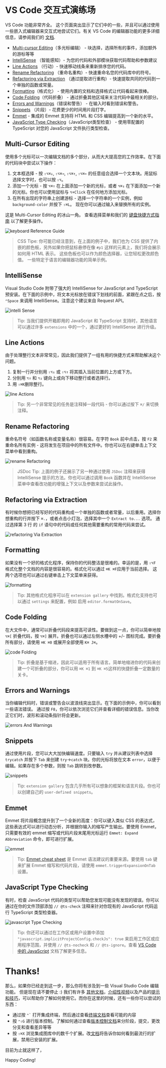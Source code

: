 # VS Code 交互式演练场
VS Code 功能非常齐全。 这个页面突出显示了它们中的一些，并且可以通过使用一些嵌入式编辑器来交互式地尝试它们。有关 VS Code 的编辑器功能的更多详细信息，请参阅我们的 [文档](https://code.visualstudio.com/docs#vscode).

- [Multi-cursor Editing](#multi-cursor-editing)（多光标编辑） - 块选择，选择所有的事件，添加额外的游标等等
- [IntelliSense](#intellisense) （智能感知）- 为您的代码和外部模块获取代码帮助和参数建议
- [Line Actions](#line-actions) （行动）- 快速移动线条来重新排序您的代码。
- [Rename Refactoring](#rename-refactoring) （重命名重构）- 快速重命名您的代码库中的符号。
- [Refactoring via Extraction](#refactoring-via-extraction) （通过提取进行重构）- 快速提取共同的代码到一个单独的函数或常量。
- [Formatting](#formatting)（格式化） - 使用内置的文档和选择格式让代码看起来很棒。
- [Code Folding](#code-folding)（代码折叠） - 通过折叠其他区域来关注代码中最相关的部分。
- [Errors and Warnings](#errors-and-warnings)（错误和警告） - 在输入时看到错误和警告。
- [Snippets](#snippets) （片段）- 花费更少的时间用片段打字。
- [Emmet](#emmet) - 集成的 Emmet 支持将 HTML 和 CSS 编辑提高到一个新的水平。
- [JavaScript Type Checking](#javascript-type-checking)（JavaScript类型检查） - 使用零配置的 TypeScript 对您的 JavaScript 文件执行类型检查。



## Multi-Cursor Editing
使用多个光标可以一次编辑文档的多个部分，从而大大提高您的工作效率。在下面的代码块中尝试以下操作：

1. 文本框选择 - 按 `⇧⌥⌘↓`, `⇧⌥⌘→`, `⇧⌥⌘↑`, `⇧⌥⌘←` 的任意组合选择一个文本块。用鼠标选择文字时，也可以按 `⇧⌥`。
2. 添加一个光标 - 按 `⌥⌘↑` 在上面添加一个新的光标，或者 `⌥⌘↓` 在下面添加一个新的光标。你也可以使用鼠标与 `⌥+Click` 在任何地方添加光标。
3. 在所有出现的字符串上创建游标 - 选择一个字符串的一个实例，例如 `background-color` 并按下 `⇧⌘L`。 现在你可以通过输入来替换所有的实例。

这是 Multi-Cursor Editing 的冰山一角。 查看选择菜单和我们的 [键盘快捷方式指南](https://code.visualstudio.com/shortcuts/keyboard-shortcuts-macos.pdf) 以了解更多操作。

![keyboard Reference Guide](img/keyboard-guide.png)

> CSS Tipe: 你可能已经注意到，在上面的例子中，我们也为 CSS 提供了内嵌的颜色板，另外如果你把鼠标悬停在像 `#p1` 这样的元素上，我们将会展示如何用 HTML 表示。 这些色板也可以作为颜色选择器，让您轻松更改颜色值。 一些特定于语言的编辑器功能的简单示例。



## IntelliSense
Visual Studio Code 附带了强大的 IntelliSense for JavaScript and TypeScript 预安装。在下面的示例中，将文本光标放在错误下划线的前面，紧跟在点之后，按 `⌃Space` 来调用 IntelliSense。注意这个建议来自 Request API。

![intelli Sense](img/intelliSense.png)

> Tip: 当我们提供开箱即用的 JavaScript 和  TypeScript 支持时，其他语言可以通过许多 `extensions` 中的一个，通过更好的 IntelliSense 进行升级。



## Line Actions
由于处理整行文本非常常见，因此我们提供了一组有用的快捷方式来帮助解决这个问题。

1. 复制一行并分别用 `⇧⌥↓` 或 `⇧⌥↑` 将其插入当前位置的上方或下方。
2. 分别用 `⌥↑` 和 `⌥↓` 键向上或向下移动整行或者选择行。
3. 用 `⇧⌘K`删除整行。

![line Actions](img/lineActions.png)

> Tip: 另一个非常常见的任务是注释掉一段代码 - 你可以通过按下 `⌘/` 来切换注释。



## Rename Refactoring
重命名符号（如函数名称或变量名称）很容易。在字符 `Book` 前中点击，按 `F2` 来重命名所有实例 - 这将发生在项目中的所有文件中。你也可以在右键单击上下文菜单中看到重构。

![rename Refactoring](img/renameRefactoring.png)

> JSDoc Tip: 上面的例子还展示了另一种通过使用 `JSDoc` 注释来获得 IntelliSense 提示的方法。你也可以通过调用 `Book` 函数并在 IntelliSense 菜单中查看改功能的增强上下文以及参数来尝试此操作。



## Refactoring via Extraction
有时候你想把已经写好的代码重构成一个单独的函数或者常量，以后重用。选择你想重构的行并按下 `⌘.`，或者点击小灯泡，选择其中一个 `Extract to...` 选项。 通过选择第 3 行 的 `if` 语句中的代码或任何其他需要重构的常用代码来尝试。

![refactoring Via Extraction](img/refactoringViaExtraction.png)



## Formatting
如果没有一个好的格式化程序，保持你的代码整洁是很难的。幸运的是，用 `⇧⌥F` 格式化整个文档的内容是很容易的。格式化可以通过 `⌘K ⌘F`应用于当前选择。 这两个选项也可以通过右键单击上下文菜单来获得。

![formatting](img/formatting.png)

> Tip: 其他格式化程序可以在 `extension gallery` 中找到。格式化支持也可以通过 `settings` 来配置，例如 启用 `editor.formatOnSave`。



## Code Folding
在大文件中，通常可以折叠代码段来提高可读性。要做到这一点，你可以简单地按 `⌥⌘[` 折叠代码，按 `⌥⌘]` 展开。折叠也可以通过左侧水槽中的 +/- 图标完成。要折叠所有部分，请使用 `⌘K ⌘0` 或展开全部使用 `K⌘ J⌘`。

![code Folding](img/codeFolding.png)

> Tip: 折叠是基于缩进，因此可以适用于所有语言。简单地缩进你的代码来创建一个可折叠的部分，你可以用 `⌘K ⌘1` 到 `⌘K ⌘5`这样的快捷折叠一定数量的关卡。



## Errors and Warnings
当你编辑代码时，错误或警告会以波浪线突出显示。在下面的示例中，你可以看到一些语法错误。 通过按 `F8`，你可以依次浏览它们并查看详细的错误信息。当你改正它们时，波形和滚动条指针将会更新。

![errors And Warnings](img/errorsAndWarnings.png)



## Snippets
通过使用片段，您可以大大加快编辑速度。只要输入 `try` 并从建议列表中选择 `trycatch` 并按下 `Tab` 来创建 `try`->`catch` 块。你的光标将放在文本 `error`，以便于编辑。如果存在多个参数，则按 `Tab` 跳转到改参数。

![snippets](img/snippets.png)

> Tip: `extension gallery` 包含几乎所有可以想象的框架和语言片段。你也可以创建自己的 `user-defined snippets`。



## Emmet
Emmet 将片段概念提升到了一个全新的高度：你可以键入类似 CSS 的表达式，这些表达式可以进行动态分析，并根据你输入的缩写产生输出。要使用 Emmet，只需要有效的 emmet 缩写或代码片段末尾用光标运行 `Emmet: Expand Abbreviation` 命令，即可进行扩展。

![emmet](img/emmet.png)

> Tip: [Emmet cheat sheet](https://docs.emmet.io/cheat-sheet/) 是 Emmet 语法建议的重要来源。要使用 `tab` 键来扩展 Emmet 缩写和代码片段，请使用 `emmet.triggerExpansionOnTab` 设置。



## JavaScript Type Checking
有时，检查 JavaScript 代码的类型可以帮助您发现可能没有发现的错误。你可以通过在你的文件顶部添加 `// @ts-check` 注释来针对你现有的 JavaScript 代码运行 TypeScript 类型检查器。

![javascript Type Checking](img/javascriptTypeChecking.png)

> Tip: 你还可以通过在工作区或用户设置中添加 `"javascript.implicitProjectConfig.checkJs": true` 来启用工作区或应用程序范围，并使用 `// @ts-nocheck` 和 `// @ts-ignore`。查看 [ VS Code 中的 JavaScript](https://code.visualstudio.com/docs/languages/javascript) 文档了解更多信息。




# Thanks!
那么，如果你已经走到这一步，那么你将有涉及到一些 Visual Studio Code 编辑功能。 但是现在请不要停止 :) 我们有许多 [其他文档](https://code.visualstudio.com/docs)，[介绍性视频](https://code.visualstudio.com/docs/getstarted/introvideos)以及产品的[提示和技巧](https://code.visualstudio.com/docs/getstarted/tips-and-tricks#vscode)，可以帮助你了解如何使用它。而你在这里的时候，还有一些你可以尝试的东西：

- 通过按 `` ⌃` `` 打开集成终端，然后通过查看[终端文档](https://code.visualstudio.com/docs/editor/integrated-terminal)查看可能的内容
- 按 `⌃⇧G` 进行版本控制。了解如何通过查看[版本控制文档](https://code.visualstudio.com/docs/editor/versioncontrol)来分阶段，提交，更改分支和查看差异等等
- 按 `⇧⌘X` 浏览集成图库中的数千个扩展。改[文档](https://code.visualstudio.com/docs/editor/extension-gallery)将告诉你如何看到最流行的扩展，禁用已安装的扩展。

目前为止就这样了，

Happy Coding!






